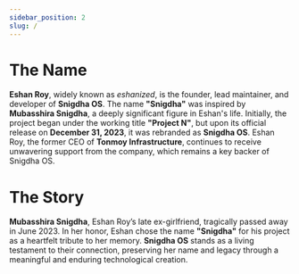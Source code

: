 ```yaml
---
sidebar_position: 2
slug: /
---
```


# The Name

**Eshan Roy**, widely known as *eshanized*, is the founder, lead maintainer, and developer of **Snigdha OS**. 
The name **"Snigdha"** was inspired by **Mubasshira Snigdha**, a deeply significant figure in Eshan's life. Initially, 
the project began under the working title **"Project N"**, but upon its official release on **December 31, 2023**, 
it was rebranded as **Snigdha OS**. Eshan Roy, the former CEO of **Tonmoy Infrastructure**, continues to receive unwavering support from the company, 
which remains a key backer of Snigdha OS.

# The Story
**Mubasshira Snigdha**, Eshan Roy’s late ex-girlfriend, tragically passed away in June 2023. In her honor, 
Eshan chose the name **"Snigdha"** for his project as a heartfelt tribute to her memory. 
**Snigdha OS** stands as a living testament to their connection, preserving her name and legacy through a meaningful and enduring technological creation.
